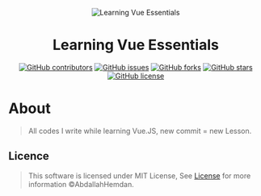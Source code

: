 <div align="center">
  
![Learning Vue Essentials](https://user-images.githubusercontent.com/40190772/84589158-10fd0480-ae2d-11ea-972d-3800f5fa2753.png)


</div>

<h1 align="center">Learning Vue Essentials</h1>

<div align="center">

[![GitHub contributors](https://img.shields.io/github/contributors/AbdallahHemdan/learningVue)](https://github.com/AbdallahHemdan/learningVue/contributors)
[![GitHub issues](https://img.shields.io/github/issues/AbdallahHemdan/learningVue)](https://github.com/AbdallahHemdan/learningVue/issues)
[![GitHub forks](https://img.shields.io/github/forks/AbdallahHemdan/learningVue)](https://github.com/AbdallahHemdan/learningVue/network)
[![GitHub stars](https://img.shields.io/github/stars/AbdallahHemdan/learningVue)](https://github.com/AbdallahHemdan/learningVue/stargazers)
[![GitHub license](https://img.shields.io/github/license/AbdallahHemdan/learningVue)](https://github.com/AbdallahHemdan/learningVue/blob/master/LICENSE)

</div>

# About 
> All codes I write while learning Vue.JS, new commit = new Lesson.



## Licence
> This software is licensed under MIT License, See [License](https://github.com/AbdallahHemdan/learningVue/blob/master/LICENSE) for more information ©AbdallahHemdan.
